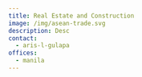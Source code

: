 ```yaml
---
title: Real Estate and Construction
image: /img/asean-trade.svg
description: Desc
contact:
  - aris-l-gulapa
offices:
  - manila
---
```

